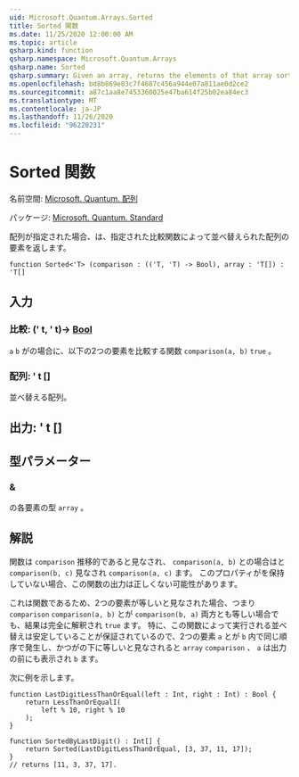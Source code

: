 ```yaml
---
uid: Microsoft.Quantum.Arrays.Sorted
title: Sorted 関数
ms.date: 11/25/2020 12:00:00 AM
ms.topic: article
qsharp.kind: function
qsharp.namespace: Microsoft.Quantum.Arrays
qsharp.name: Sorted
qsharp.summary: Given an array, returns the elements of that array sorted by a given comparison function.
ms.openlocfilehash: bd8b869e03c7f4687c456a944e07a811ae0d2ce2
ms.sourcegitcommit: a87c1aa8e7453360025e47ba614f25b02ea84ec3
ms.translationtype: MT
ms.contentlocale: ja-JP
ms.lasthandoff: 11/26/2020
ms.locfileid: "96220231"
---
```

# <a name="sorted-function"></a>Sorted 関数

名前空間: [Microsoft. Quantum. 配列](xref:Microsoft.Quantum.Arrays)

パッケージ: [Microsoft. Quantum. Standard](https://nuget.org/packages/Microsoft.Quantum.Standard)


配列が指定された場合、は、指定された比較関数によって並べ替えられた配列の要素を返します。

```qsharp
function Sorted<'T> (comparison : (('T, 'T) -> Bool), array : 'T[]) : 'T[]
```


## <a name="input"></a>入力

### <a name="comparison--tt---bool"></a>比較: (' t, ' t)-> [Bool](xref:microsoft.quantum.lang-ref.bool)

`a` `b` がの場合に、以下の2つの要素を比較する関数 `comparison(a, b)` `true` 。


### <a name="array--t"></a>配列: ' t []

並べ替える配列。



## <a name="output--t"></a>出力: ' t []



## <a name="type-parameters"></a>型パラメーター

### <a name="t"></a>&

の各要素の型 `array` 。

## <a name="remarks"></a>解説

関数は `comparison` 推移的であると見なされ、 `comparison(a, b)` との場合はと `comparison(b, c)` 見なされ `comparison(a, c)` ます。 このプロパティがを保持していない場合、この関数の出力は正しくない可能性があります。

これは関数であるため、2つの要素が等しいと見なされた場合、つまり `comparison` `comparison(a, b)` とが `comparison(b, a)` 両方とも等しい場合でも、結果は完全に解釈され `true` ます。
特に、この関数によって実行される並べ替えは安定していることが保証されているので、2つの要素 `a` とが `b` 内で同じ順序で発生し、かつがの下に等しいと見なされると `array` `comparison` 、 `a` は出力の前にも表示され `b` ます。

次に例を示します。

```Q#
function LastDigitLessThanOrEqual(left : Int, right : Int) : Bool {
    return LessThanOrEqualI(
        left % 10, right % 10
    );
}

function SortedByLastDigit() : Int[] {
    return Sorted(LastDigitLessThanOrEqual, [3, 37, 11, 17]);
}
// returns [11, 3, 37, 17].
```